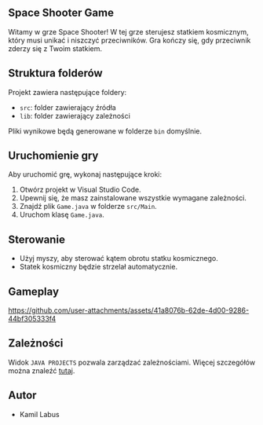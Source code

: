 ## Space Shooter Game

Witamy w grze Space Shooter! W tej grze sterujesz statkiem kosmicznym, który musi unikać i niszczyć przeciwników. Gra kończy się, gdy przeciwnik zderzy się z Twoim statkiem.

## Struktura folderów

Projekt zawiera następujące foldery:

- `src`: folder zawierający źródła
- `lib`: folder zawierający zależności

Pliki wynikowe będą generowane w folderze `bin` domyślnie.

## Uruchomienie gry

Aby uruchomić grę, wykonaj następujące kroki:

1. Otwórz projekt w Visual Studio Code.
2. Upewnij się, że masz zainstalowane wszystkie wymagane zależności.
3. Znajdź plik `Game.java` w folderze `src/Main`.
4. Uruchom klasę `Game.java`.

## Sterowanie

- Użyj myszy, aby sterować kątem obrotu statku kosmicznego.
- Statek kosmiczny będzie strzelał automatycznie.

## Gameplay

https://github.com/user-attachments/assets/41a8076b-62de-4d00-9286-44bf305333f4


## Zależności

Widok `JAVA PROJECTS` pozwala zarządzać zależnościami. Więcej szczegółów można znaleźć [tutaj](https://github.com/microsoft/vscode-java-dependency#manage-dependencies).

## Autor

- Kamil Labus
